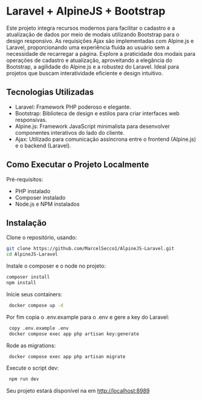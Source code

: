 # Laravel + AlpineJS + Bootstrap

Este projeto integra recursos modernos para facilitar o cadastro e a atualização de dados por meio de modais utilizando Bootstrap para o design responsivo. As requisições Ajax são implementadas com Alpine.js e Laravel, proporcionando uma experiência fluida ao usuário sem a necessidade de recarregar a página. Explore a praticidade dos modais para operações de cadastro e atualização, aproveitando a elegância do Bootstrap, a agilidade do Alpine.js e a robustez do Laravel. Ideal para projetos que buscam interatividade eficiente e design intuitivo.

## Tecnologias Utilizadas

-   Laravel: Framework PHP poderoso e elegante.
-   Bootstrap: Biblioteca de design e estilos para criar interfaces web responsivas.
-   Alpine.js: Framework JavaScript minimalista para desenvolver componentes interativos do lado do cliente.
-   Ajax: Utilizado para comunicação assíncrona entre o frontend (Alpine.js) e o backend (Laravel).

## Como Executar o Projeto Localmente

Pré-requisitos:

-   PHP instalado
-   Composer instalado
-   Node.js e NPM instalados

## Instalação

Clone o repositório, usando:

```bash
git clone https://github.com/MarcelSecco1/AlpineJS-Laravel.git
cd AlpineJS-Laravel
```

Instale o composer e o node no projeto:

```bash
composer install
npm install
```

Inicie seus containers:

```bash
 docker compose up -d
```

Por fim copia o .env.example para o .env e gere a key do Laravel:

```bash
 copy .env.example .env
 docker compose exec app php artisan key:generate
```

Rode as migrations:

```bash
 docker compose exec app php artisan migrate
```

Execute o script dev:
```bash
 npm run dev
```

Seu projeto estará disponível na em [http://localhost:8989](http://localhost:8989)